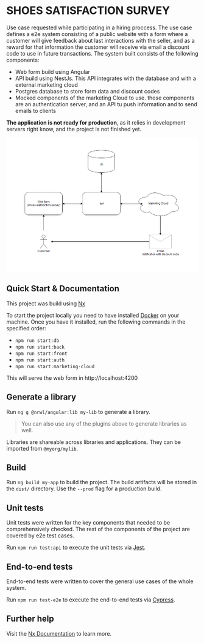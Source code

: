 
# SHOES SATISFACTION SURVEY

Use case requested while participating in a hiring proccess. The use case defines a e2e system consisting of a public website with a form where a customer will give feedback about last interactions with the seller, and as a reward for that information the customer will receive via email a discount code to use in future transactions.
The system built consists of the following components:
- Web form build using Angular
- API build using NestJs. This API integrates with the database and with a external marketing cloud
- Postgres database to store form data and discount codes
- Mocked components of the marketing Cloud to use. those components are an authentication server, and an API tu push information and to send emails to clients

**The application is not ready for production**, as it relies in development servers right know, and the project is not finished yet.


![image info](./diagram.png)

## Quick Start & Documentation

This project was build using [Nx](https://nx.dev/)

To start the project locally you need to have installed [Docker](https://www.docker.com/get-startedrun) on your machine. Once you have it installed, run the following commands in the specified order:

  - `npm run start:db`
  - `npm run start:back`
  - `npm run start:front`
  - `npm run start:auth`
  - `npm run start:marketing-cloud`

This will serve the web form in http://localhost:4200

## Generate a library

Run `ng g @nrwl/angular:lib my-lib` to generate a library.

> You can also use any of the plugins above to generate libraries as well.

Libraries are shareable across libraries and applications. They can be imported from `@myorg/mylib`.

## Build

Run `ng build my-app` to build the project. The build artifacts will be stored in the `dist/` directory. Use the `--prod` flag for a production build.

## Unit tests

Unit tests were written for the key components that needed to be comprehensively checked. The rest of the components of the project are covered by e2e test cases.

Run `npm run test:api` to execute the unit tests via [Jest](https://jestjs.io).

## End-to-end tests

End-to-end tests were written to cover the general use cases of the whole system.

Run `npm run test-e2e` to execute the end-to-end tests via [Cypress](https://www.cypress.io).

## Further help

Visit the [Nx Documentation](https://nx.dev/angular) to learn more.
